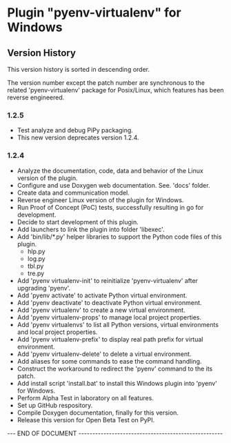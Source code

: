# Plugin "pyenv-virtualenv" for Windows 

## Version History

This version history is sorted in descending order.

The version number except the patch number are synchronous to the related 'pyenv-virtualenv' package for Posix/Linux, which features has been reverse engineered.

### 1.2.5
* Test analyze and debug PiPy packaging.
* This new version deprecates version 1.2.4.

### 1.2.4
* Analyze the documentation, code, data and behavior of the Linux version of the plugin.
* Configure and use Doxygen web documentation. See. 'docs' folder.
* Create data and communication model.
* Reverse engineer Linux version of the plugin for Windows.
* Run Proof of Concept (PoC) tests, successfully resulting in go for development.
* Decide to start development of this plugin. 
* Add launchers to link the plugin into folder 'libexec'.
* Add 'bin/lib/*.py' helper libraries to support the Python code files of this plugin.
  * hlp.py
  * log.py
  * tbl.py
  * tre.py
* Add 'pyenv virtualenv-init' to reinitialize 'pyenv-virtualenv' after upgrading 'pyenv'.  
* Add 'pyenv activate' to activate Python virtual environment.
* Add 'pyenv deactivate' to deactivate Python virtual environment.
* Add 'pyenv virtualenv'  to create a new virtual environment.
* Add 'pyenv virtualenv-props' to manage local project properties.  
* Add 'pyenv virtualenvs' to list all Python versions, virtual environments and local project properties.
* Add 'pyenv virtualenv-prefix' to display real path prefix for virtual environment.
* Add 'pyenv virtualenv-delete' to delete a virtual environment.
* Add aliases for some commands to ease the command handling.
* Construct the workaround to redirect the 'pyenv' command to the its patch.
* Add install script 'install.bat' to install this Windows plugin into 'pyenv' for Windows.
* Perform Alpha Test in laboratory on all features.
* Set up GitHub respository.
* Compile Doxygen documentation, finally for this version. 
* Release this version for Open Beta Test on PyPI.

\-\-\- END OF DOCUMENT ----------------------------------------------------

